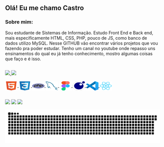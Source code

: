## Olá! Eu me chamo Castro 


<div>
<h3>Sobre mim:</h3>
Sou estudante de Sistemas de Informação. Estudo Front End e Back end, mais especificamente HTML, CSS, PHP, pouco de JS, como banco de dados utilizo MySQL. Nesse GITHUB vão encontrar vários projetos que vou fazendo pra poder estudar. Tenho um canal no youtube onde repasso uns ensinamentos do qual eu já tenho conhecimento, mostro algumas coisas que faço e é isso.
</div>

##
 <div>
  <a href="https://github.com/PauloCastro17">
  <img height="180em" src="https://github-readme-stats.vercel.app/api?username=PauloCastro17&show_icons=true&theme=dark&include_all_commits=true&count_private=true"/>
  <img height="180em" src="https://github-readme-stats.vercel.app/api/top-langs/?username=PauloCastro17&layout=compact&langs_count=7&theme=dark"/>
</div>
<div style="display: inline_block"><br>
  <img align="center" alt="Castro-HTML" height="30" width="40" src="https://raw.githubusercontent.com/devicons/devicon/master/icons/html5/html5-original.svg">
  <img align="center" alt="Castro-CSS" height="30" width="40" src="https://raw.githubusercontent.com/devicons/devicon/master/icons/css3/css3-original.svg">
  <img align="center" alt="Castro-PHP" height="30" width="40" src="https://github.com/devicons/devicon/blob/master/icons/php/php-original.svg">
  <img align="center" alt="Castro-MYSQL" height="30" width="40" src="https://github.com/devicons/devicon/blob/master/icons/mysql/mysql-original.svg">
  <img align="center" alt="Castro-FIGMA" height="30" width="40" src="https://github.com/devicons/devicon/blob/master/icons/figma/figma-original.svg">
  <img align="center" alt="Catro-Lua" height="30" width="40" src="https://github.com/devicons/devicon/blob/master/icons/lua/lua-original.svg">
  <img align="center" alt="Catro-VSCODE" height="30" width="40" src="https://github.com/devicons/devicon/blob/master/icons/vscode/vscode-original.svg"> 
<img align="center" alt="Catro-React" height="30" width="40" src="https://github.com/devicons/devicon/blob/master/icons/react/react-original.svg"> 
</div>
  
  ##
 
<div> 
  <a href="https://www.youtube.com/channel/UC20O7cplZyp1U9iCnfF-jqA" target="_blank"><img src="https://img.shields.io/badge/YouTube-FF0000?style=for-the-badge&logo=youtube&logoColor=white" target="_blank"></a>
  <a href="https://instagram.com/paulo.vinicius172004" target="_blank"><img src="https://img.shields.io/badge/-Instagram-%23E4405F?style=for-the-badge&logo=instagram&logoColor=white" target="_blank"></a>
   <a href="https://www.linkedin.com/in/paulo-castro-5578b5216/" target="_blank"><img src="https://img.shields.io/badge/LinkedIn-0077B5?style=for-the-badge&logo=linkedin&logoColor=white" target="_blank"></a>

  

  ![Snake animation](https://github.com/PauloCastro17/PauloCastro17/blob/output/github-contribution-grid-snake.svg)
 
</div>
